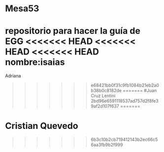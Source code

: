 # Mesa53
repositorio para hacer la guía de EGG
<<<<<<< HEAD
<<<<<<< HEAD
<<<<<<< HEAD
nombre:isaias
=======
Adriana
>>>>>>> e68421bb0f31c9fb1084b21eb2a0b38b0c8182de
=======
#Juan Cruz Lentini
>>>>>>> 2bd96e6591118537ad757d2f8fe39af2d107f637
=======
# Cristian Quevedo
>>>>>>> 6b3c10b2cb719412143b2ec66c56aa3fb9b2f999
